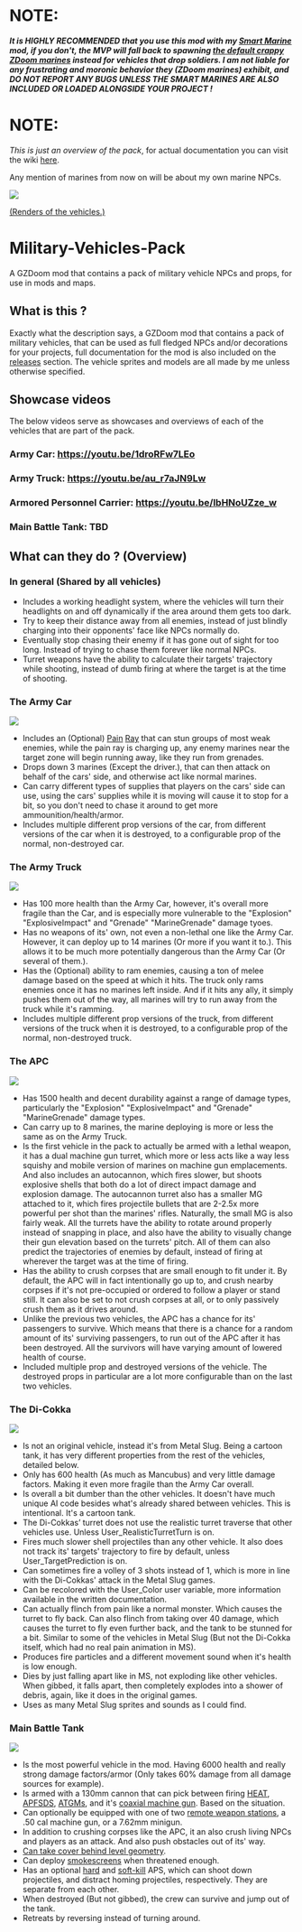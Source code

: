 # NOTE:
***It is HIGHLY RECOMMENDED that you use this mod with my [Smart Marine](https://github.com/inkoalawetrust/Smart-Marines/) mod, if you don't, the MVP will fall back to spawning [the default crappy ZDoom marines](https://zdoom.org/wiki/Classes:ScriptedMarine) instead for vehicles that drop soldiers. I am not liable for any frustrating and moronic behavior they (ZDoom marines) exhibit, and DO NOT REPORT ANY BUGS UNLESS THE SMART MARINES ARE ALSO INCLUDED OR LOADED ALONGSIDE YOUR PROJECT !***
# NOTE:
*This is just an overview of the pack*, for actual documentation you can visit the wiki [here](https://github.com/inkoalawetrust/Military-Vehicles-Pack/wiki).

Any mention of marines from now on will be about my own marine NPCs.

![](https://i.imgur.com/GIGYBME.gif)

[(Renders of the vehicles.)](https://imgur.com/a/KUhbDRZ)

# Military-Vehicles-Pack
A GZDoom mod that contains a pack of military vehicle NPCs and props, for use in mods and maps.

## What is this ?
Exactly what the description says, a GZDoom mod that contains a pack of military vehicles, that can be used as full fledged NPCs and/or decorations for your projects, full documentation for the mod is also included on the [releases](https://github.com/inkoalawetrust/Military-Vehicles-Pack/releases) section. The vehicle sprites and models are all made by me unless otherwise specified.

## Showcase videos
The below videos serve as showcases and overviews of each of the vehicles that are part of the pack.

### Army Car: https://youtu.be/1droRFw7LEo
### Army Truck: https://youtu.be/au_r7aJN9Lw
### Armored Personnel Carrier: https://youtu.be/lbHNoUZze_w
### Main Battle Tank: TBD

## What can they do ? (Overview)

### In general (Shared by all vehicles)
- Includes a working headlight system, where the vehicles will turn their headlights on and off dynamically if the area around them gets too dark.
- Try to keep their distance away from all enemies, instead of just blindly charging into their opponents' face like NPCs normally do.
- Eventually stop chasing their enemy if it has gone out of sight for too long. Instead of trying to chase them forever like normal NPCs.
- Turret weapons have the ability to calculate their targets' trajectory while shooting, instead of dumb firing at where the target is at the time of shooting.

### The Army Car
![](https://i.imgur.com/92UUuKGm.jpg)
- Includes an (Optional) [Pain](https://www.youtube.com/watch?v=kzG4oEutPbA) [Ray](https://en.wikipedia.org/wiki/Active_Denial_System) that can stun groups of most weak enemies, while the pain ray is charging up, any enemy marines near the target zone will begin running away, like they run from grenades.
- Drops down 3 marines (Except the driver.), that can then attack on behalf of the cars' side, and otherwise act like normal marines.
- Can carry different types of supplies that players on the cars' side can use, using the cars' supplies while it is moving will cause it to stop for a bit, so you don't need to chase it around to get more ammounition/health/armor.
- Includes multiple different prop versions of the car, from different versions of the car when it is destroyed, to a configurable prop of the normal, non-destroyed car.

### The Army Truck
![](https://i.imgur.com/MOu9Xatm.png)
- Has 100 more health than the Army Car, however, it's overall more fragile than the Car, and is especially more vulnerable to the "Explosion" "ExplosiveImpact" and "Grenade" "MarineGrenade" damage tyoes. 
- Has no weapons of its' own, not even a non-lethal one like the Army Car. However, it can deploy up to 14 marines (Or more if you want it to.). This allows it to be much more potentially dangerous than the Army Car (Or several of them.).
- Has the (Optional) ability to ram enemies, causing a ton of melee damage based on the speed at which it hits. The truck only rams enemies once it has no marines left inside. And if it hits any ally, it simply pushes them out of the way, all marines will try to run away from the truck while it's ramming.
- Includes multiple different prop versions of the truck, from different versions of the truck when it is destroyed, to a configurable prop of the normal, non-destroyed truck.

### The APC
![](https://i.imgur.com/bajJ0B1m.jpg)
- Has 1500 health and decent durability against a range of damage types, particularly the "Explosion" "ExplosiveImpact" and "Grenade" "MarineGrenade" damage types.
- Can carry up to 8 marines, the marine deploying is more or less the same as on the Army Truck.
- Is the first vehicle in the pack to actually be armed with a lethal weapon, it has a dual machine gun turret, which more or less acts like a way less squishy and mobile version of marines on machine gun emplacements. And also includes an autocannon, which fires slower, but shoots explosive shells that both do a lot of direct impact damage and explosion damage. The autocannon turret also has a smaller MG attached to it, which fires projectile bullets that are 2-2.5x more powerful per shot than the marines' rifles. Naturally, the small MG is also fairly weak. All the turrets have the ability to rotate around properly instead of snapping in place, and also have the ability to visually change their gun elevation based on the turrets' pitch. All of them can also predict the trajectories of enemies by default, instead of firing at wherever the target was at the time of firing.
- Has the ability to crush corpses that are small enough to fit under it. By default, the APC will in fact intentionally go up to, and crush nearby corpses if it's not pre-occupied or ordered to follow a player or stand still. It can also be set to not crush corpses at all, or to only passively crush them as it drives around.
- Unlike the previous two vehicles, the APC has a chance for its' passengers to survive. Which means that there is a chance for a random amount of its' surviving passengers, to run out of the APC after it has been destroyed. All the survivors will have varying amount of lowered health of course.
- Included multiple prop and destroyed versions of the vehicle. The destroyed props in particular are a lot more configurable than on the last two vehicles.

### The Di-Cokka
![](https://i.imgur.com/6n0kr7Im.png)
- Is not an original vehicle, instead it's from Metal Slug. Being a cartoon tank, it has very different properties from the rest of the vehicles, detailed below.
- Only has 600 health (As much as Mancubus) and very little damage factors. Making it even more fragile than the Army Car overall.
- Is overall a bit dumber than the other vehicles. It doesn't have much unique AI code besides what's already shared between vehicles. This is intentional. It's a cartoon tank.
- The Di-Cokkas’ turret does not use the realistic turret traverse that other vehicles use. Unless User_RealisticTurretTurn is on.
- Fires much slower shell projectiles than any other vehicle. It also does not track its' targets' trajectory to fire by default, unless User_TargetPrediction is on.
- Can sometimes fire a volley of 3 shots instead of 1, which is more in line with the Di-Cokkas' attack in the Metal Slug games.
- Can be recolored with the User_Color user variable, more information available in the written documentation.
- Can actually flinch from pain like a normal monster. Which causes the turret to fly back. Can also flinch from taking over 40 damage, which causes the turret to fly even further back, and the tank to be stunned for a bit. Similar to some of the vehicles in Metal Slug (But not the Di-Cokka itself, which had no real pain animation in MS).
- Produces fire particles and a different movement sound when it's health is low enough.
- Dies by just falling apart like in MS, not exploding like other vehicles. When gibbed, it falls apart, then completely explodes into a shower of debris, again, like it does in the original games.
- Uses as many Metal Slug sprites and sounds as I could find.

### Main Battle Tank
![](https://i.imgur.com/I5Xuw7Jm.jpg)
- Is the most powerful vehicle in the mod. Having 6000 health and really strong damage factors/armor (Only takes 60% damage from all damage sources for example).
- Is armed with a 130mm cannon that can pick between firing [HEAT](https://en.wikipedia.org/wiki/High-explosive_anti-tank), [APFSDS](https://en.wikipedia.org/wiki/Armour-piercing_fin-stabilized_discarding_sabot), [ATGMs](https://en.wikipedia.org/wiki/Anti-tank_guided_missile), and it's [coaxial machine gun](https://en.wikipedia.org/wiki/Weapon_mount#Coaxial). Based on the situation.
- Can optionally be equipped with one of two [remote weapon stations](https://en.wikipedia.org/wiki/Remote_controlled_weapon_station), a .50 cal machine gun, or a 7.62mm minigun.
- In addition to crushing corpses like the APC, it an also crush living NPCs and players as an attack. And also push obstacles out of its' way.
- [Can take cover behind level geometry](https://en.wikipedia.org/wiki/Hull_down#Armoured_warfare).
- Can deploy [smokescreens](https://en.wikipedia.org/wiki/Smoke_screen) when threatened enough.
- Has an optional [hard](https://en.wikipedia.org/wiki/Active_protection_system#Hard-kill_measures) and [soft-kill](https://en.wikipedia.org/wiki/Active_protection_system#Soft-kill_measures) APS, which can shoot down projectiles, and distract homing projectiles, respectively. They are separate from each other.
- When destroyed (But not gibbed), the crew can survive and jump out of the tank.
- Retreats by reversing instead of turning around.

